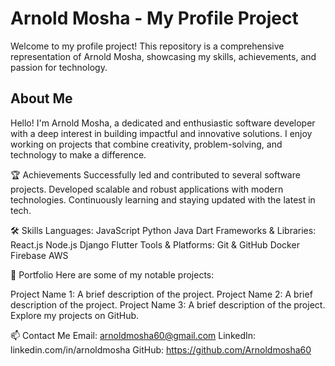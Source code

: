 # Arnold Mosha - My Profile Project

Welcome to my profile project! This repository is a comprehensive representation of Arnold Mosha, showcasing my skills, achievements, and passion for technology.

## About Me
Hello! I'm Arnold Mosha, a dedicated and enthusiastic software developer with a deep interest in building impactful and innovative solutions. I enjoy working on projects that combine creativity, problem-solving, and technology to make a difference.

🏆 Achievements
Successfully led and contributed to several software projects.
Developed scalable and robust applications with modern technologies.
Continuously learning and staying updated with the latest in tech.

🛠️ Skills
Languages:
JavaScript
Python
Java
Dart
Frameworks & Libraries:
React.js
Node.js
Django
Flutter
Tools & Platforms:
Git & GitHub
Docker
Firebase
AWS

💼 Portfolio
Here are some of my notable projects:

Project Name 1: A brief description of the project.
Project Name 2: A brief description of the project.
Project Name 3: A brief description of the project.
Explore my projects on GitHub.

📫 Contact Me
Email: arnoldmosha60@gmail.com
LinkedIn: linkedin.com/in/arnoldmosha
GitHub: https://github.com/Arnoldmosha60
